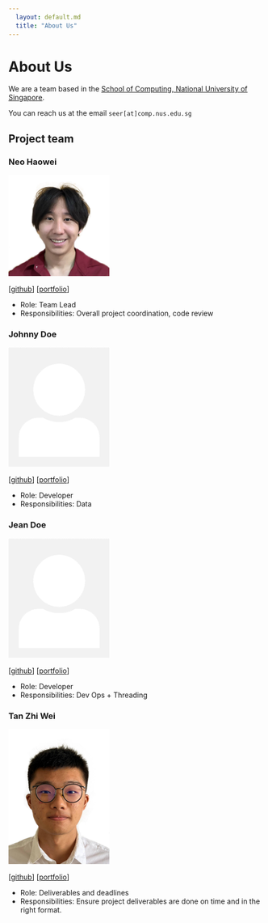 ```yaml
---
  layout: default.md
  title: "About Us"
---
```


# About Us

We are a team based in the [School of Computing, National University of Singapore](http://www.comp.nus.edu.sg).

You can reach us at the email `seer[at]comp.nus.edu.sg`

## Project team

### Neo Haowei

<img src="images/neohw.png" width="200px">

[[github](http://github.com/NeoHW)]
[[portfolio](https://ay2324s2-cs2103-f09-2.github.io/tp/)]

* Role: Team Lead
* Responsibilities: Overall project coordination, code review

### Johnny Doe

<img src="images/johndoe.png" width="200px">

[[github](http://github.com/johndoe)] [[portfolio](team/johndoe.md)]

* Role: Developer
* Responsibilities: Data

### Jean Doe

<img src="images/johndoe.png" width="200px">

[[github](http://github.com/johndoe)]
[[portfolio](team/johndoe.md)]

* Role: Developer
* Responsibilities: Dev Ops + Threading

### Tan Zhi Wei

<img src="images/zhiwei1010.png" width="200px">

[[github](http://github.com/ZhiWei1010)]
[[portfolio](https://ay2324s2-cs2103-f09-2.github.io/tp/)]

* Role: Deliverables and deadlines
* Responsibilities: Ensure project deliverables are done on time and in the right format.
